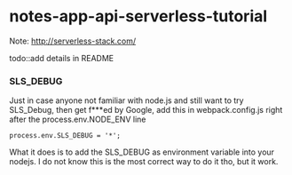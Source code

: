 # notes-app-api-serverless-tutorial
Note: http://serverless-stack.com/

todo::add details in README

### SLS_DEBUG
Just in case anyone not familiar with node.js and still want to try SLS_Debug, then get f***ed by Google, 
add this in webpack.config.js right after the process.env.NODE_ENV line
~~~~
process.env.SLS_DEBUG = '*';
~~~~

What it does is to add the SLS_DEBUG as environment variable into your nodejs. 
I do not know this is the most correct way to do it tho, but it work.
